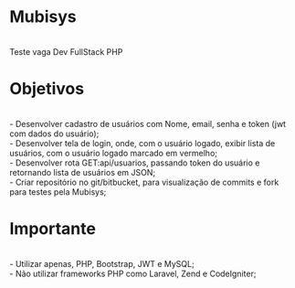 # Mubisys

<br> Teste vaga Dev FullStack PHP

# Objetivos

<br> - Desenvolver cadastro de usuários com Nome, email, senha e token (jwt com dados do usuário);
<br> - Desenvolver tela de login, onde, com o usuário logado, exibir lista de usuários, com o usuário logado marcado em vermelho;
<br> - Desenvolver rota GET:api/usuarios, passando token do usuário e retornando lista de usuários em JSON;
<br> - Criar repositório no git/bitbucket, para visualização de commits e fork para testes pela Mubisys;

# Importante

<br> - Utilizar apenas, PHP, Bootstrap, JWT e MySQL;
<br> - Não utilizar frameworks PHP como Laravel, Zend e CodeIgniter;
